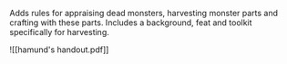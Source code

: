 Adds rules for appraising dead monsters, harvesting monster parts and crafting with these parts. Includes a background, feat and toolkit specifically for harvesting.

![[hamund's handout.pdf]]
